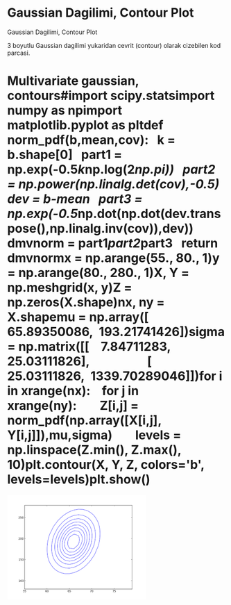 # Gaussian Dagilimi, Contour Plot




Gaussian Dagilimi, Contour Plot




3 boyutlu Gaussian dagilimi yukaridan cevrit (contour) olarak cizebilen kod parcasi.

# Multivariate gaussian, contours#import scipy.statsimport numpy as npimport matplotlib.pyplot as pltdef norm_pdf(b,mean,cov):   k = b.shape[0]   part1 = np.exp(-0.5*k*np.log(2*np.pi))   part2 = np.power(np.linalg.det(cov),-0.5)   dev = b-mean   part3 = np.exp(-0.5*np.dot(np.dot(dev.transpose(),np.linalg.inv(cov)),dev))   dmvnorm = part1*part2*part3   return dmvnormx = np.arange(55., 80., 1)y = np.arange(80., 280., 1)X, Y = np.meshgrid(x, y)Z = np.zeros(X.shape)nx, ny = X.shapemu = np.array([  65.89350086,  193.21741426])sigma = np.matrix([[    7.84711283,    25.03111826],                    [   25.03111826,  1339.70289046]])for i in xrange(nx):    for j in xrange(ny):        Z[i,j] = norm_pdf(np.array([X[i,j], Y[i,j]]),mu,sigma)        levels = np.linspace(Z.min(), Z.max(), 10)plt.contour(X, Y, Z, colors='b', levels=levels)plt.show()








![](gauss.png)
